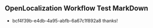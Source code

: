 ## OpenLocalization Workflow Test MarkDown
* bcf4f39b-e4db-4a95-abfb-6a67c1f892a8 thanks!

<!--HONumber=Aug16_HO1-->


